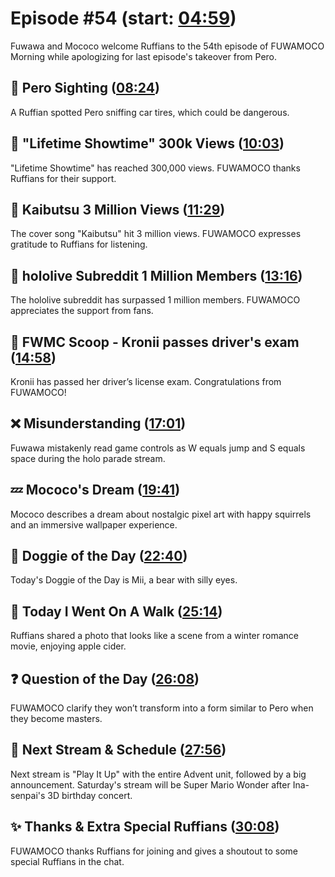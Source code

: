 # Episode #54 (start: [04:59](https://youtu.be/91NURP2SgC8?t=04m59s))

Fuwawa and Mococo welcome Ruffians to the 54th episode of FUWAMOCO Morning while apologizing for last episode's takeover from Pero.

## 👀 Pero Sighting ([08:24](https://youtu.be/91NURP2SgC8?t=08m24s))

A Ruffian spotted Pero sniffing car tires, which could be dangerous.

## 🎤 "Lifetime Showtime" 300k Views ([10:03](https://youtu.be/91NURP2SgC8?t=10m03s))

"Lifetime Showtime" has reached 300,000 views. FUWAMOCO thanks Ruffians for their support.

## 👹 Kaibutsu 3 Million Views ([11:29](https://youtu.be/91NURP2SgC8?t=11m29s))

The cover song "Kaibutsu" hit 3 million views. FUWAMOCO expresses gratitude to Ruffians for listening.

## 🪪 hololive Subreddit 1 Million Members ([13:16](https://youtu.be/91NURP2SgC8?t=13m16s))

The hololive subreddit has surpassed 1 million members. FUWAMOCO appreciates the support from fans.

## 🔎 FWMC Scoop - Kronii passes driver's exam ([14:58](https://youtu.be/91NURP2SgC8?t=14m58s))

Kronii has passed her driver’s license exam. Congratulations from FUWAMOCO!

## ❌ Misunderstanding ([17:01](https://youtu.be/91NURP2SgC8?t=17m01s))

Fuwawa mistakenly read game controls as W equals jump and S equals space during the holo parade stream.

## 💤 Mococo's Dream ([19:41](https://youtu.be/91NURP2SgC8?t=19m41s))

Mococo describes a dream about nostalgic pixel art with happy squirrels and an immersive wallpaper experience.

## 🐶 Doggie of the Day ([22:40](https://youtu.be/91NURP2SgC8?t=22m40s))

Today's Doggie of the Day is Mii, a bear with silly eyes.

## 🚶 Today I Went On A Walk ([25:14](https://youtu.be/91NURP2SgC8?t=25m14s))

Ruffians shared a photo that looks like a scene from a winter romance movie, enjoying apple cider.

## ❓ Question of the Day ([26:08](https://youtu.be/91NURP2SgC8?t=26m08s))

FUWAMOCO clarify they won’t transform into a form similar to Pero when they become masters.

## 📅 Next Stream & Schedule ([27:56](https://youtu.be/91NURP2SgC8?t=27m56s))

Next stream is "Play It Up" with the entire Advent unit, followed by a big announcement. Saturday's stream will be Super Mario Wonder after Ina-senpai's 3D birthday concert.

## ✨ Thanks & Extra Special Ruffians ([30:08](https://youtu.be/91NURP2SgC8?t=30m08s))

FUWAMOCO thanks Ruffians for joining and gives a shoutout to some special Ruffians in the chat.

